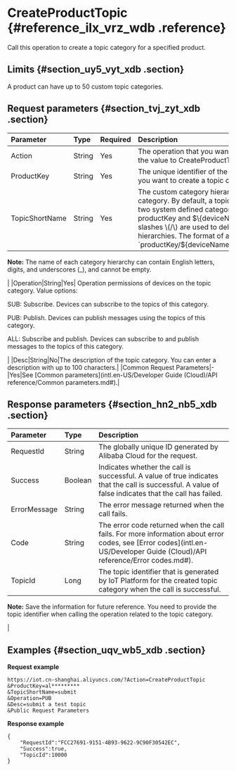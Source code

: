 # CreateProductTopic {#reference_ilx_vrz_wdb .reference}

Call this operation to create a topic category for a specified product.

## Limits {#section_uy5_vyt_xdb .section}

A product can have up to 50 custom topic categories.

## Request parameters {#section_tvj_zyt_xdb .section}

|Parameter|Type|Required|Description|
|:--------|:---|:-------|:----------|
|Action|String|Yes|The operation that you want to perform. Set the value to CreateProductTopic.|
|ProductKey|String|Yes|The unique identifier of the product for which you want to create a topic category.|
|TopicShortName|String|Yes| The custom category hierarchy in the topic category. By default, a topic category contains two system defined category hierarchies: productKey and $\{deviceName\}. Forward slashes \(/\) are used to delimit the topic hierarchies. The format of a topic category is `productKey/$\{deviceName\}/topicShortName`.

 **Note:** The name of each category hierarchy can contain English letters, digits, and underscores \(\_\), and cannot be empty.

 |
|Operation|String|Yes| Operation permissions of devices on the topic category. Value options:

 SUB: Subscribe. Devices can subscribe to the topics of this category.

 PUB: Publish. Devices can publish messages using the topics of this category.

 ALL: Subscribe and publish. Devices can subscribe to and publish messages to the topics of this category.

 |
|Desc|String|No|The description of the topic category. You can enter a description with up to 100 characters.|
|Common Request Parameters|-|Yes|See [Common parameters](intl.en-US/Developer Guide (Cloud)/API reference/Common parameters.md#).|

## Response parameters {#section_hn2_nb5_xdb .section}

|Parameter|Type|Description|
|:--------|:---|:----------|
|RequestId|String|The globally unique ID generated by Alibaba Cloud for the request.|
|Success|Boolean|Indicates whether the call is successful. A value of true indicates that the call is successful. A value of false indicates that the call has failed.|
|ErrorMessage|String|The error message returned when the call fails.|
|Code|String|The error code returned when the call fails. For more information about error codes, see [Error codes](intl.en-US/Developer Guide (Cloud)/API reference/Error codes.md#).|
|TopicId|Long| The topic identifier that is generated by IoT Platform for the created topic category when the call is successful.

 **Note:** Save the information for future reference. You need to provide the topic identifier when calling the operation related to the topic category.

 |

## Examples {#section_uqv_wb5_xdb .section}

**Request example**

```
https://iot.cn-shanghai.aliyuncs.com/?Action=CreateProductTopic
&ProductKey=al*********
&TopicShortName=submit
&Operation=PUB
&Desc=submit a test topic
&Public Request Parameters
```

**Response example**

```
{
    "RequestId":"FCC27691-9151-4B93-9622-9C90F30542EC",
    "Success":true,
    "TopicId":10000
}
```

